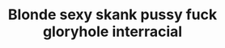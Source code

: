 ---
layout: post
title: Blonde sexy skank pussy fuck gloryhole interracial
duration: '10:07'
view: 155
rate: 2
video: 'http://fantasti.cc/embed/411701/'
category: 
 - black
 - blonde
 - busty
 - glory-hole
 - gorgeous
 - rough
 - stunning
tags: 
 - big-black-cock
priority: 0.9
changefreq: daily
---